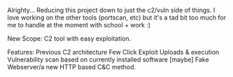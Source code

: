 Alrighty... Reducing this project down to just the c2/vuln side of things. I love working on the other tools (portscan, etc) but it's a tad bit too much for me to handle at the moment with school + work :)

New Scope: C2 tool with easy exploitation. 

  Features:
    Previous C2 architecture
    Few Click Exploit Uploads & execution
    Vulnerability scan based on currently installed software
    [maybe] Fake Webserver/a new HTTP based C&C method. 
